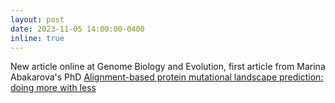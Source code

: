 ```yaml
---
layout: post
date: 2023-11-05 14:00:00-0400 
inline: true
---
```


New article online at Genome Biology and Evolution, first article from Marina Abakarova's PhD <a href="https://academic.oup.com/gbe/advance-article/doi/10.1093/gbe/evad201/7344676?utm_source=advanceaccess&utm_campaign=gbe&utm_medium=email&login=false">Alignment-based protein mutational landscape prediction: doing more with less </a>

